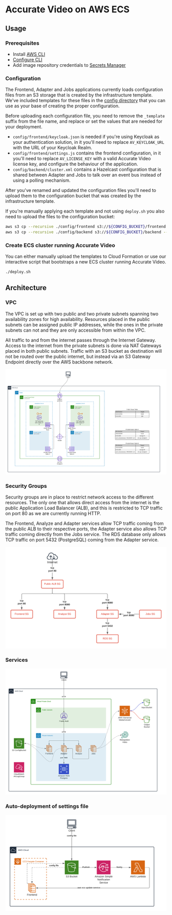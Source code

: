 # Accurate Video on AWS ECS

## Usage

### Prerequisites

- Install [AWS CLI](https://aws.amazon.com/cli/)
- [Configure CLI](https://docs.aws.amazon.com/cli/latest/userguide/cli-configure-quickstart.html)
- Add image repository credentials to [Secrets Manager](https://aws.amazon.com/secrets-manager/)

### Configuration

The Frontend, Adapter and Jobs applications currently loads configuration files from an S3 storage that is created by the infrastructure template. We've included templates for these files in the [config directory](./config) that you can use as your base of creating the proper configuration.

Before uploading each configuration file, you need to remove the `_template` suffix from the file name, and replace or set the values that are needed for your deployment.

- `config/frontend/keycloak.json` is needed if you're using Keycloak as your authentication solution, in it you'll need to replace `AV_KEYCLOAK_URL` with the URL of your Keycloak Realm.
- `config/frontend/settings.js` contains the frontend configuration, in it you'll need to replace `AV_LICENSE_KEY` with a valid Accurate Video license key, and configure the behaviour of the application.
- `config/backend/cluster.xml` contains a Hazelcast configuration that is shared between Adapter and Jobs to talk over an event bus instead of using a polling mechanism.

After you've renamed and updated the configuration files you'll need to upload them to the configuration bucket that was created by the infrastructure template.

If you're manually applying each template and not using `deploy.sh` you also need to upload the files to the configuration bucket:

```sh
aws s3 cp --recursive ./config/frontend s3://${CONFIG_BUCKET}/frontend --profile codemill
aws s3 cp --recursive ./config/backend s3://${CONFIG_BUCKET}/backend --profile codemill
```

### Create ECS cluster running Accurate Video

You can either manually upload the templates to Cloud Formation or use our interactive script that bootstraps a new ECS cluster running Accurate Video.

```sh
./deploy.sh
```

## Architecture

### VPC
The VPC is set up with two public and two private subnets spanning two availability zones for high availability. Resources placed in the public subnets can be assigned public IP addresses, while the ones in the private subnets can not and they are only accessible from within the VPC. 

All traffic to and from the internet passes through the Internet Gateway. Access to the internet from the private subnets is done via NAT Gateways placed in both public subnets.
Traffic with an S3 bucket as destination will not be routed over the public internet, but instead via an S3 Gateway Endpoint directly over the AWS backbone network.

![alt text](documentation/network.png)

### Security Groups
Security groups are in place to restrict network access to the different resources. The only one that allows direct access from the internet is the public Application Load Balancer (ALB), and this is restricted to TCP traffic on port 80 as we are currently running HTTP.

The Frontend, Analyze and Adapter services allow TCP traffic coming from the public ALB to their respective ports, the Adapter service also allows TCP traffic coming directly from the Jobs service. The RDS database only allows TCP traffic on port 5432 (PostgreSQL) coming from the Adapter service.

![alt text](documentation/security-groups.png)

### Services
![alt text](documentation/services.png)

### Auto-deployment of settings file
![alt text](documentation/autodeploy-settings-file.png)
